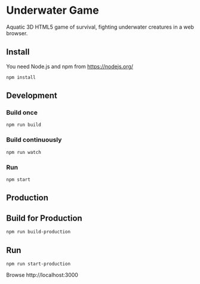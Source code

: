 # Underwater Game
Aquatic 3D HTML5 game of survival, fighting underwater creatures in a web browser.

## Install
You need Node.js and npm from https://nodejs.org/

```
npm install
```

## Development

### Build once
```
npm run build
```

### Build continuously
```
npm run watch
```

### Run
```
npm start
```

## Production

## Build for Production
```
npm run build-production
```

## Run
```
npm run start-production
```

Browse http://localhost:3000
